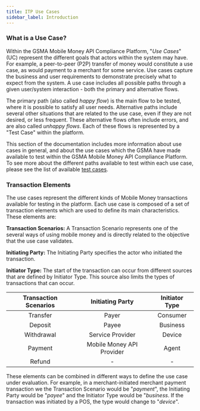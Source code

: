 ```yaml
---
title: ITP Use Cases
sidebar_label: Introduction
---
```


### What is a Use Case?

Within the GSMA Mobile Money API Compliance Platform, "_Use Cases_" (UC) represent
the different goals that actors within the system may have. For example, a
peer-to-peer (P2P) transfer of money would constitute a use case, as would
payment to a merchant for some service. Use cases capture the business and user
requirements to demonstrate precisely what to expect from the system. A use case
includes all possible paths through a given user/system interaction - both the
primary and alternative flows.

The primary path (also called _happy flow_) is the main flow to be tested, where
it is possible to satisfy all user needs. Alternative paths include several
other situations that are related to the use case, even if they are not desired,
or less frequent. These alternative flows often include errors, and are also
called _unhappy flows_. Each of these flows is represented by a "Test Case"
within the platform.

This section of the documentation includes more information about use cases in
general, and about the use cases which the GSMA have made available to test
within the GSMA Mobile Money API Compliance Platform. To see more about the different paths
available to test within each use case, please see the list of available
[test cases](./tclist).

### Transaction Elements

The use cases represent the different kinds of Mobile Money transactions
available for testing in the platform. Each use case is composed of a set of
transaction elements which are used to define its main characteristics. These
elements are:

**Transaction Scenarios:** A Transaction Scenario represents one of the several
ways of using mobile money and is directly related to the objective that the use
case validates.

**Initiating Party:** The Initiating Party specifies the actor who initiated the
transaction.

**Initiator Type:** The start of the transaction can occur from different
sources that are defined by Initiator Type. This source also limits the types of
transactions that can occur.

| Transaction Scenarios |   Initiating Party    | Initiator Type |
| :-------------------: | :-------------------: | :------------: |
|       Transfer        |         Payer         |    Consumer    |
|        Deposit        |         Payee         |    Business    |
|      Withdrawal       |   Service Provider    |     Device     |
|        Payment        | Mobile Money API Provider |     Agent      |
|        Refund         |           -           |       -        |

These elements can be combined in different ways to define the use case under
evaluation. For example, in a merchant-initiated merchant payment transaction we
the Transaction Scenario would be "_payment_", the Initiating Party would be
"_payee_" and the Initiator Type would be "_business_. If the transaction was
initiated by a POS, the type would change to "_device_".
